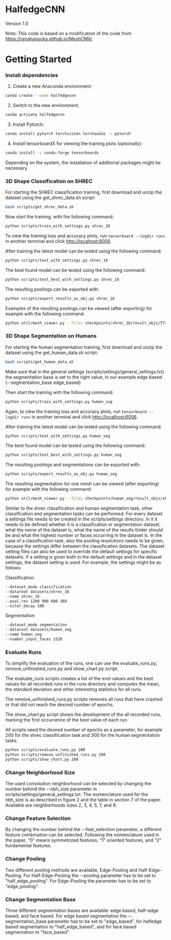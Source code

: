 # HalfedgeCNN

Version 1.0

Note: This code is based on a modification of the code from https://ranahanocka.github.io/MeshCNN/.


# Getting Started

### Install dependencies
1. Create a new Anaconda environment: 
```bash
conda create --name halfedgecnn
```
2. Switch to the new environment:
```bash
conda activate halfedgecnn    
```
3. Install Pytorch:
```bash
conda install pytorch torchvision torchaudio -c pytorch
```
4. Install tensorboardX for viewing the training plots (optionally):
```bash
conda install -c conda-forge tensorboardx
```

Depending on the system, the installation of additional packages might be necessary.

### 3D Shape Classification on SHREC
For starting the SHREC classification training, first download and unzip the dataset using the get_shrec_data.sh script:
```bash
bash scripts/get_shrec_data.sh
```
Now start the training, with the following command:
```bash
python scripts/train_with_settings.py shrec_16  
```
To view the training loss and accuracy plots, run ```tensorboard --logdir runs``` in another terminal and click [http://localhost:6006](http://localhost:6006).

After training the latest model can be tested using the following command:
```bash
python scripts/test_with_settings.py shrec_16  
```
The best found model can be tested using the following command:
```bash
python scripts/test_best_with_settings.py shrec_16
```

The resulting poolings can be exported with:
```bash
python scripts/export_results_as_obj.py shrec_16  
```
Examples of the resulting poolings can be viewed (after exporting) for example with the following command:
```bash
python util/mesh_viewer.py --files checkpoints/shrec_16/result_objs/T74_0.obj checkpoints/shrec_16/result_objs/T74_1.obj checkpoints/shrec_16/result_objs/T74_2.obj checkpoints/shrec_16/result_objs/T74_3.obj checkpoints/shrec_16/result_objs/T74_4.obj
```


### 3D Shape Segmentation on Humans
For starting the human segmentation training, first download and unzip the dataset using the get_human_data.sh script:
```bash
bash scripts/get_human_data.sh
```

Make sure that in the general settings (scripts/settings/general_settings.txt) the segmentation base is set to the right value, in our example edge based (--segmentation_base edge_based)

Then start the training with the following command:
```bash
python scripts/train_with_settings.py human_seg  
```
Again, to view the training loss and accuracy plots, run ```tensorboard --logdir runs``` in another terminal and click [http://localhost:6006](http://localhost:6006).

After training the latest model can be tested using the following command:
```bash
python scripts/test_with_settings.py human_seg  
```
The best found model can be tested using the following command:
```bash
python scripts/test_best_with_settings.py human_seg
```

The resulting poolings and segmentations can be exported with:
```bash
python scripts/export_results_as_obj.py human_seg
```

The resulting segmentation for one mesh can be viewed (after exporting) for example with the following command:
```bash
python util/mesh_viewer.py --files checkpoints/human_seg/result_objs/shrec__14_0.obj
```

Similar to the shrec classification and human segmentation task, other classification and segmentation tasks can be performed. 
For every dataset a settings file needs to be created in the scripts/settings directory.
In it it needs to be defined whether it is a classification or segmentation dataset, what the name of the dataset is, what the name of the results folder should be and what the highest number or faces occurring in the dataset is. 
In the case of a classification task, also the pooling resolutions needs to be given, because the settings differ between the classification datasets.
The dataset setting files can also be used to override the default settings for specific datasets. If a setting is given both in the default settings and in the dataset settings, the dataset setting is used.
For example, the settings might be as follows:

Classification:
```bash
--dataset_mode classification
--dataroot datasets/shrec_16
--name shrec_16
--pool_res 1200 900 600 360
--niter_decay 100
```
Segmentation:
```bash
--dataset_mode segmentation
--dataroot datasets/human_seg
--name human_seg
--number_input_faces 1520
```

### Evaluate Runs
To simplify the evaluation of the runs, one can use the evaluate_runs.py, remove_unfinished_runs.py and show_chart.py script.

The evaluate_runs scripts creates a list of the end-values and the best values for all recorded runs in the runs directory and computes the mean, the 
standard deviation and other interesting statistics for all runs.

The remove_unfinished_runs.py scripts removes all runs that have crashed or that did not reach the desired number of epochs.

The show_chart.py script shows the development of the all recorded runs, marking the first occurrence of the best value of each run. 

All scripts need the desired number of epochs as a parameter, for example 200 for the shrec classification task and 300 for the human segmentation tasks.
```bash
python scripts/evaluate_runs.py 200
python scripts/remove_unfinished_runs.py 200
python scripts/show_chart.py 200
```


### Change Neighborhood Size
The used convolution neighborhood can be selected by changing the number behind the --nbh_size parameter in scripts/settings/general_settings.txt.
The nomenclature used for the nbh_size is as described in figure 2 and the table in section 7 of the paper. 
Available are neighborhoods sizes 2, 3, 4, 5, 7, and 9.

### Change Feature Selection 
By changing the number behind the --feat_selection parameter, a different feature combination can be selected.
Following the nomenclature used in the paper, "0" means symmetrized features, "1" oriented features, and "2" fundamental features.

### Change Pooling
Two different pooling methods are available, Edge-Pooling and Half-Edge-Pooling. 
For Half-Edge-Pooling the --pooling parameter has to be set to "half_edge_pooling". 
For Edge-Pooling the parameter has to be set to "edge_pooling".

### Change Segmentation Base
Three different segmentation bases are available: edge based, half-edge based, and face based.
For edge based segmentation the --segmentation_base parameter has to be set to "edge_based", for halfedge based segmentation to "half_edge_based", and for face based segmentation to "face_based".
